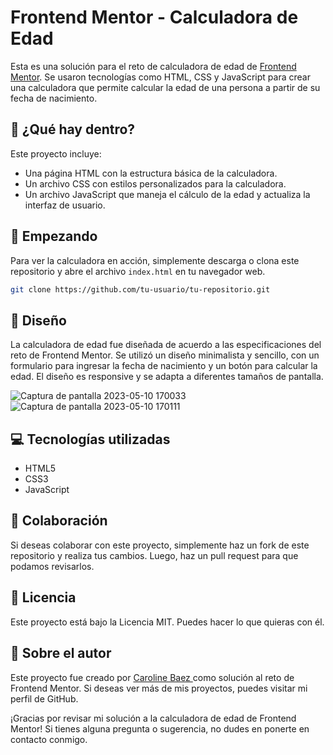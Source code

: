 
# Frontend Mentor - Calculadora de Edad

Esta es una solución para el reto de calculadora de edad de [Frontend Mentor](https://www.frontendmentor.io/challenges/calculator-app-9lteq5N29/hub/calculator-app-using-html-css-and-javascript-4lqsbAlXE). Se usaron tecnologías como HTML, CSS y JavaScript para crear una calculadora que permite calcular la edad de una persona a partir de su fecha de nacimiento.

## 🧐 ¿Qué hay dentro?

Este proyecto incluye:

- Una página HTML con la estructura básica de la calculadora.
- Un archivo CSS con estilos personalizados para la calculadora.
- Un archivo JavaScript que maneja el cálculo de la edad y actualiza la interfaz de usuario.

## 🚀 Empezando

Para ver la calculadora en acción, simplemente descarga o clona este repositorio y abre el archivo `index.html` en tu navegador web.

```bash
git clone https://github.com/tu-usuario/tu-repositorio.git
```

## 🎨 Diseño

La calculadora de edad fue diseñada de acuerdo a las especificaciones del reto de Frontend Mentor. Se utilizó un diseño minimalista y sencillo, con un formulario para ingresar la fecha de nacimiento y un botón para calcular la edad. El diseño es responsive y se adapta a diferentes tamaños de pantalla.

![Captura de pantalla 2023-05-10 170033](https://github.com/carolinebaez/calculadora-de-edad/assets/111159807/0b1eb302-6862-46b2-b6b9-c26c0ebfd0d8)
![Captura de pantalla 2023-05-10 170111](https://github.com/carolinebaez/calculadora-de-edad/assets/111159807/2867f8a2-66ce-4002-b1a0-997dcc40c0df)





## 💻 Tecnologías utilizadas

- HTML5
- CSS3
- JavaScript

## 🤝 Colaboración

Si deseas colaborar con este proyecto, simplemente haz un fork de este repositorio y realiza tus cambios. Luego, haz un pull request para que podamos revisarlos.

## 📝 Licencia

Este proyecto está bajo la Licencia MIT. Puedes hacer lo que quieras con él.

## 👤 Sobre el autor

Este proyecto fue creado por [Caroline Baez ](https://github.com/carolinebaez) como solución al reto de Frontend Mentor. Si deseas ver más de mis proyectos, puedes visitar mi perfil de GitHub.

¡Gracias por revisar mi solución a la calculadora de edad de Frontend Mentor! Si tienes alguna pregunta o sugerencia, no dudes en ponerte en contacto conmigo.
